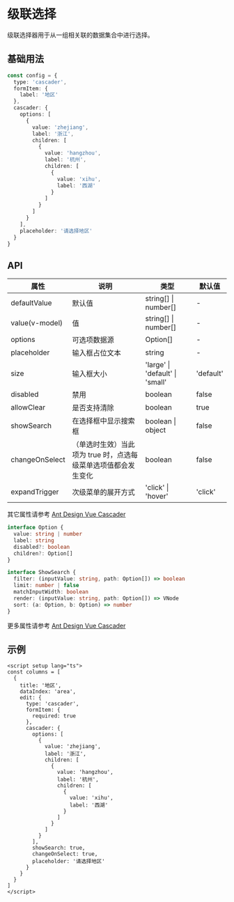 # 级联选择

级联选择器用于从一组相关联的数据集合中进行选择。

## 基础用法

```ts
const config = {
  type: 'cascader',
  formItem: {
    label: '地区'
  },
  cascader: {
    options: [
      {
        value: 'zhejiang',
        label: '浙江',
        children: [
          {
            value: 'hangzhou',
            label: '杭州',
            children: [
              {
                value: 'xihu',
                label: '西湖'
              }
            ]
          }
        ]
      }
    ],
    placeholder: '请选择地区'
  }
}
```

## API

| 属性 | 说明 | 类型 | 默认值 |
| --- | --- | --- | --- |
| defaultValue | 默认值 | string[] \| number[] | - |
| value(v-model) | 值 | string[] \| number[] | - |
| options | 可选项数据源 | Option[] | - |
| placeholder | 输入框占位文本 | string | - |
| size | 输入框大小 | 'large' \| 'default' \| 'small' | 'default' |
| disabled | 禁用 | boolean | false |
| allowClear | 是否支持清除 | boolean | true |
| showSearch | 在选择框中显示搜索框 | boolean \| object | false |
| changeOnSelect | （单选时生效）当此项为 true 时，点选每级菜单选项值都会发生变化 | boolean | false |
| expandTrigger | 次级菜单的展开方式 | 'click' \| 'hover' | 'click' |

其它属性请参考 [Ant Design Vue Cascader](https://www.antdv.com/components/cascader-cn#api)

```ts
interface Option {
  value: string | number
  label: string
  disabled?: boolean
  children?: Option[]
}

interface ShowSearch {
  filter: (inputValue: string, path: Option[]) => boolean
  limit: number | false
  matchInputWidth: boolean
  render: (inputValue: string, path: Option[]) => VNode
  sort: (a: Option, b: Option) => number
}
```

更多属性请参考 [Ant Design Vue Cascader](https://www.antdv.com/components/cascader-cn#api)

## 示例

```vue
<script setup lang="ts">
const columns = [
  {
    title: '地区',
    dataIndex: 'area',
    edit: {
      type: 'cascader',
      formItem: {
        required: true
      },
      cascader: {
        options: [
          {
            value: 'zhejiang',
            label: '浙江',
            children: [
              {
                value: 'hangzhou',
                label: '杭州',
                children: [
                  {
                    value: 'xihu',
                    label: '西湖'
                  }
                ]
              }
            ]
          }
        ],
        showSearch: true,
        changeOnSelect: true,
        placeholder: '请选择地区'
      }
    }
  }
]
</script>
```
